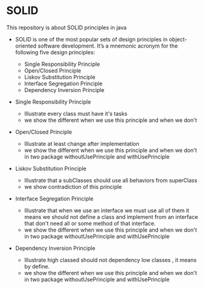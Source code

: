 # SOLID

This repository is about SOLID principles in java
   
* SOLID is one of the most popular sets of design principles in object-oriented software development. It’s a mnemonic acronym for the following five design principles:
    * Single Responsibility Principle
    * Open/Closed Principle
    * Liskov Substitution Principle
    * Interface Segregation Principle
    * Dependency Inversion Principle
    
 * Single Responsibility Principle 
    * Illustrate every class must have it's tasks 
    * we show the different when we use this principle and when we don't
    
 * Open/Closed Principle
    * Illustrate at least change after implementation
    * we show the different when we use this principle and when we don't in two package withoutUsePrinciple and withUsePrinciple
  
 * Liskov Substitution Principle
    * Illustrate that a subClasses should use all behaviors from superClass
    * we show contradiction of this principle
 
 * Interface Segregation Principle
    * Illustrate that when we use an interface we must use all of them it means we should not define a class and implement from an interface that don't need all or some method of that interface.
    * we show the different when we use this principle and when we don't in two package withoutUsePrinciple and withUsePrinciple
    
 * Dependency Inversion Principle
    * Illustrate high classed should not dependency low classes , it means by define.
    * we show the different when we use this principle and when we don't in two package withoutUsePrinciple and withUsePrinciple